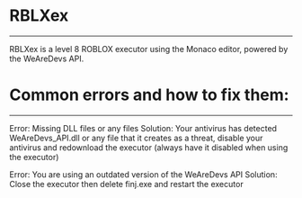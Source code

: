 # RBLXex
----------------------------------------------

RBLXex is a level 8 ROBLOX executor using the Monaco editor, powered by the WeAreDevs API.

# Common errors and how to fix them:
----------------------------------------------

Error: Missing DLL files or any files
Solution: Your antivirus has detected WeAreDevs_API.dll or any file that it creates as a threat, disable your antivirus and redownload the executor (always have it disabled when using the executor)

Error: You are using an outdated version of the WeAreDevs API
Solution: Close the executor then delete finj.exe and restart the executor
